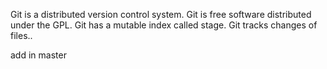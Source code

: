 Git is a distributed version control system.
Git is free software distributed under the GPL.
Git has a mutable index called stage.
Git tracks changes of files..

add in master